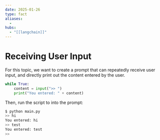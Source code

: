```yaml
---
date: 2025-01-26
type: fact
aliases:
  -
hubs:
  - "[[langchain]]"
---
```


# Receiving User Input

For this topic, we want to create a prompt that can repeatedly receive user input, and directly print out the content entered by the user.

```py
while True:
    content = input(">> ")
    print("You entered: " + content)
```

Then, run the script to into the prompt:

```sh
$ python main.py
>> hi
You entered: hi
>> test
You entered: test
>>
```

